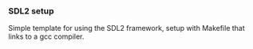 ### SDL2 setup ###

Simple template for using the SDL2 framework, setup with Makefile that links to a gcc compiler.